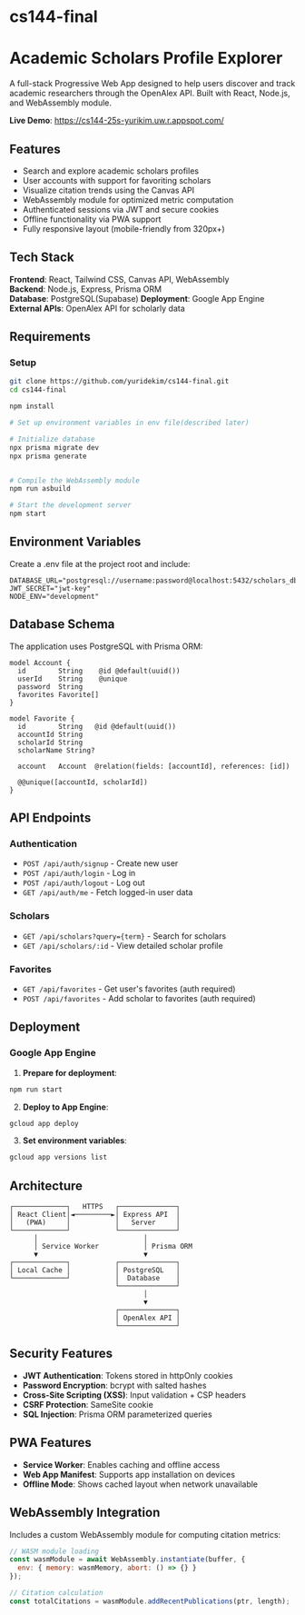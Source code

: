 # cs144-final

# Academic Scholars Profile Explorer

A full-stack Progressive Web App designed to help users discover and track academic researchers through the OpenAlex API. Built with React, Node.js, and WebAssembly module.

**Live Demo**: https://cs144-25s-yurikim.uw.r.appspot.com/

## Features

- Search and explore academic scholars profiles
- User accounts with support for favoriting scholars
- Visualize citation trends using the Canvas API
- WebAssembly module for optimized metric computation
- Authenticated sessions via JWT and secure cookies
- Offline functionality via PWA support
- Fully responsive layout (mobile-friendly from 320px+)

## Tech Stack

**Frontend**: React, Tailwind CSS, Canvas API, WebAssembly  
**Backend**: Node.js, Express, Prisma ORM  
**Database**: PostgreSQL(Supabase)
**Deployment**: Google App Engine  
**External APIs**: OpenAlex API for scholarly data

## Requirements

### Setup

```bash
git clone https://github.com/yuridekim/cs144-final.git
cd cs144-final

npm install

# Set up environment variables in env file(described later)

# Initialize database
npx prisma migrate dev
npx prisma generate


# Compile the WebAssembly module
npm run asbuild

# Start the development server
npm start
```

## Environment Variables

Create a .env file at the project root and include:

```env
DATABASE_URL="postgresql://username:password@localhost:5432/scholars_db"
JWT_SECRET="jwt-key"
NODE_ENV="development"
```

## Database Schema

The application uses PostgreSQL with Prisma ORM:

```prisma
model Account {
  id        String    @id @default(uuid())
  userId    String    @unique
  password  String
  favorites Favorite[]
}

model Favorite {
  id        String   @id @default(uuid())
  accountId String
  scholarId String
  scholarName String?

  account   Account  @relation(fields: [accountId], references: [id])

  @@unique([accountId, scholarId])
}
```

## API Endpoints

### Authentication
- `POST /api/auth/signup` - Create new user
- `POST /api/auth/login` - Log in
- `POST /api/auth/logout` - Log out
- `GET /api/auth/me` - Fetch logged-in user data

### Scholars
- `GET /api/scholars?query={term}` - Search for scholars
- `GET /api/scholars/:id` - View detailed scholar profile

### Favorites
- `GET /api/favorites` - Get user's favorites (auth required)
- `POST /api/favorites` - Add scholar to favorites (auth required)

## Deployment

### Google App Engine

1. **Prepare for deployment**:
```bash
npm run start
```

2. **Deploy to App Engine**:
```bash
gcloud app deploy
```

3. **Set environment variables**:
```bash
gcloud app versions list
```

## Architecture

```
┌─────────────┐   HTTPS   ┌──────────────┐
│ React Client│◄─────────►│ Express API  │
│   (PWA)     │           │   Server     │
└─────────────┘           └──────────────┘
      │                          │
      │ Service Worker           │ Prisma ORM
      ▼                          ▼
┌─────────────┐           ┌──────────────┐
│ Local Cache │           │ PostgreSQL   │
└─────────────┘           │  Database    │
                          └──────────────┘
                                 │
                                 ▼
                          ┌──────────────┐
                          │ OpenAlex API │
                          └──────────────┘
```

## Security Features

- **JWT Authentication**: Tokens stored in httpOnly cookies
- **Password Encryption**: bcrypt with salted hashes
- **Cross-Site Scripting (XSS)**: Input validation + CSP headers
- **CSRF Protection**: SameSite cookie
- **SQL Injection**: Prisma ORM parameterized queries

## PWA Features

- **Service Worker**: Enables caching and offline access
- **Web App Manifest**: Supports app installation on devices
- **Offline Mode**: Shows cached layout when network unavailable

## WebAssembly Integration

Includes a custom WebAssembly module for computing citation metrics:

```javascript
// WASM module loading
const wasmModule = await WebAssembly.instantiate(buffer, {
  env: { memory: wasmMemory, abort: () => {} }
});

// Citation calculation
const totalCitations = wasmModule.addRecentPublications(ptr, length);
```
